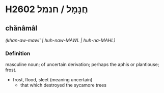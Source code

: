# H2602 חֲנָמָל / חנמל

## chănâmâl

_(khan-aw-mawl' | huh-naw-MAWL | huh-na-MAHL)_

### Definition

masculine noun; of uncertain derivation; perhaps the aphis or plantlouse; frost.

- frost, flood, sleet (meaning uncertain)
    - that which destroyed the sycamore trees
